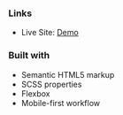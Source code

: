 
### Links

- Live Site: [Demo](https://coding-bootcamp-testimonials-slider-kappa-eight.vercel.app/) 

### Built with

- Semantic HTML5 markup
- SCSS properties 
- Flexbox
- Mobile-first workflow

